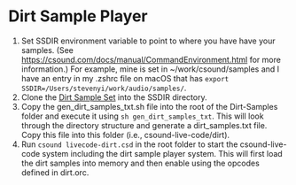 # Dirt Sample Player

1. Set SSDIR environment variable to point to where you have have your samples. (See https://csound.com/docs/manual/CommandEnvironment.html for more information.) For example, mine is set in ~/work/csound/samples and I have an entry in my .zshrc file on macOS that has ```export SSDIR=/Users/stevenyi/work/audio/samples/```.
2. Clone the [Dirt Sample Set](https://github.com/tidalcycles/Dirt-Samples) into the SSDIR directory.
3. Copy the gen_dirt_samples_txt.sh file into the root of the Dirt-Samples folder and execute it using ```sh gen_dirt_samples_txt```. This will look through the directory structure and generate a dirt_samples.txt file. Copy this file into this folder (i.e., csound-live-code/dirt). 
4. Run ```csound livecode-dirt.csd``` in the root folder to start the csound-live-code system including the dirt sample player system. This will first load the dirt samples into memory and then enable using the opcodes defined in dirt.orc.



